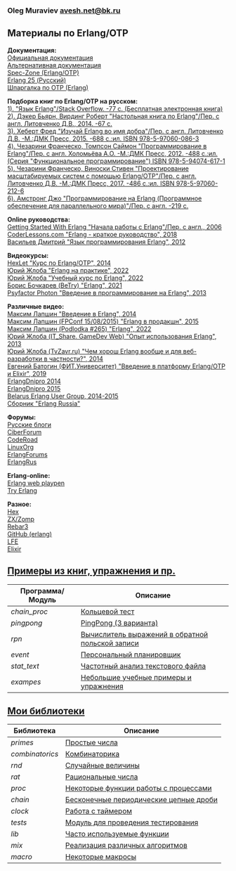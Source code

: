 ### Oleg Muraviev <avesh.net@bk.ru>  

## Материалы по Erlang/OTP  
**Документация:**  
[Официальная документация](https://www.erlang.org/docs)  
[Альтернативная документация](https://www.erldocs.com/)  
[Spec-Zone (Erlang/OTP)](https://spec-zone.ru/erlang/)  
[Erlang 25 (Русский)](https://runebook.dev/ru/docs/erlang/-index-)  
[Шпаргалка по OTP (Erlang)](https://itnan.ru/post.php?c=1&p=346252)  

**Подборка книг по Erlang/OTP на русском:**  
[1). "Язык Erlang"/Stack Overflow. -77 с. (Бесплатная электронная книга)](books/book01.pdf)  
[2). Дэкер Бьярн, Вирдинг Роберт "Настольная книга по Erlang"/Пер. с англ. Литовченко Д.В., 2014. -67 с.](books/book02.pdf)  
[3). Хеберт Фред "Изучай Erlang во имя добра"/Пер. с англ. Литовченко Д.В. -М.:ДМК Пресс, 2015. -688 с.:ил. ISBN 978-5-97060-086-3](books/book03.pdf)  
[4). Чезарини Франческо, Томпсон Саймон "Программирование в Erlang"/Пер. с англ. Холомьёва А.О. -М.:ДМК Пресс, 2012. -488 с.:ил. (Серия "Функциональное программирование") ISBN 978-5-94074-617-1](books/book04.pdf)  
[5). Чезарини Франческо, Виноски Стивен "Проектирование масштабируемых систем с помощью Erlang/OTP"/Пер. с англ. Литовченко Д.В. -М.:ДМК Пресс, 2017. -486 с.:ил. ISBN 978-5-97060-212-6](books/book05.pdf)  
[6). Амстронг Джо "Программирование на Erlang (Программное обеспечение для параллельного мира)"/Пер. с англ. -219 с.](books/book06.pdf)  

**Online руководства:**  
[Getting Started With Erlang "Начала работы с Erlang"/Пер. с англ., 2006](https://www.rsdn.org/article/erlang/GettingStartedWithErlang.xml)  
[CoderLessons.com "Erlang - краткое руководство", 2018](https://coderlessons.com/tutorials/kompiuternoe-programmirovanie/vyuchit-erlang/erlang-kratkoe-rukovodstvo?ysclid=l33ww6nult)  
[Васильев Дмитрий "Язык программирования Erlang", 2012](http://hlabs.org/development/erlang/)  

**Видеокурсы:**  
[HexLet "Курс по Erlang/OTP", 2014](https://www.youtube.com/watch?v=6oVhisTplZA)  
[Юрий Жлоба "Erlang на практике", 2022](https://ru.hexlet.io/courses/erlang_101)  
[Юрий Жлоба "Учебный курс по Erlang", 2022](https://www.youtube.com/playlist?list=PLYuTgpYrBrVIc3NddS_2w7e6OwgbMGjNR)  
[Борис Бочкарев (BeTry) "Erlang", 2021](https://www.youtube.com/playlist?list=PLOjc9X-vV0SH45CCKZsRsm5b_JO-w24Jz)  
[Psyfactor Photon "Введение в программирование на Erlang", 2013](https://www.youtube.com/playlist?list=PLyKEegf7mKMBwH1yn9UkFQ4u0ss1mI5M_)  

**Различные видео:**  
[Максим Лапшин "Введение в Erlang", 2014](https://www.youtube.com/watch?v=jYrHjS8Z_XU)  
[Максим Лапшин (FPConf 15/08/2015) "Erlang в продакшн", 2015](https://www.youtube.com/watch?v=zefdqQV74R0)  
[Максим Лапшин (Podlodka #265) "Erlang", 2022](https://www.youtube.com/watch?v=MPUxk_6CMoA)  
[Юрий Жлоба (IT_Share. GameDev Web) "Опыт использования Erlang", 2013](https://www.youtube.com/watch?v=LscdVp7wgqQ)  
[Юрий Жлоба  (TvZavr.ru) "Чем хорош Erlang вообще и для веб-разработки в частности?", 2014](https://www.youtube.com/watch?v=Nt3UjQ7pKvg)  
[Евгений Батогин (ФИТ.Университет) "Введение в платформу Erlang/OTP и Elixir", 2019](https://www.youtube.com/watch?v=MF8E3ij3IRI)  
[ErlangDnipro 2014](https://www.youtube.com/playlist?list=PLLixtMuy_dAgIp-7Yeq8cjpTUXhtkn4gL)  
[ErlangDnipro 2015](https://www.youtube.com/playlist?list=PLLixtMuy_dAgjoGrD0zFkVDcDlftISWbK)  
[Belarus Erlang User Group, 2014-2015](https://www.youtube.com/playlist?list=PLYuTgpYrBrVLVIFq5qVWh-CBILw3qIyeP)  
[Сборник "Erlang Russia"](https://www.youtube.com/playlist?list=PLej8-Q0wVPg2tcCCnPE7qtd5azxDuezWF)  

**Форумы:**  
[Русские блоги](https://russianblogs.com/tag/Erlang/)  
[CiberForum](https://www.cyberforum.ru/erlang/)  
[CodeRoad](https://coderoad.ru/list/?page=1&sort=view&tag=erlang)  
[LinuxOrg](https://www.linux.org.ru/tag/erlang)  
[ErlangForums](https://erlangforums.com/)  
[ErlangRus](https://t.me/erlangrus)  

**Erlang-online:**  
[Erlang web playpen](http://tryerl.seriyps.ru/)  
[Try Erlang](https://www.tryerlang.org/)  

**Разное:**  
[Hex](https://hex.pm/)  
[ZX/Zomp](https://zxq9.com/projects/zomp/index.html)  
[Rebar3](https://www.rebar3.org/)  
[GitHub (erlang)](https://github.com/search?q=erlang)  
[LFE](https://lfe.io/)  
[Elixir](https://elixir-lang.org/)  

## [Примеры из книг, упражнения и пр.](programs)
|Программа/Модуль|Описание|  
|------------|---------------------------------------------|  
|*chain_proc*|[Кольцевой тест](doc/chain_proc.md)|  
|*pingpong*|[PingPong (3 варианта)](doc/pingpong.md)|  
|*rpn*|[Вычислитель выражений в обратной польской записи](doc/rpn.md)|  
|*event*|[Персональный планировщик](doc/event.md)|  
|*stat_text*|[Частотный анализ текстового файла](doc/stat_text.md)|  
|*exampes*|[Небольшие учебные примеры и упражнения](examples/)|  

## [Мои библиотеки](libs)  
|Библиотека|Описание|  
|---------------|--------------------------------------------------|  
|*primes*|[Простые числа](doc/primes.md)|  
|*combinatorics*|[Комбинаторика](doc/combinatorics.md)|  
|*rnd*|[Случайные величины](doc/rnd.md)|  
|*rat*|[Рациональные числа](doc/rat.md)|  
|*proc*|[Некоторые функции работы с процессами](doc/proc.md)|  
|*chain*|[Бесконечные периодические цепные дроби](doc/chain.md)|  
|*clock*|[Работа с таймером](doc/clock.md)|  
|*tests*|[Модуль для проведения тестирования](doc/tests.md)|  
|*lib*|[Часто используемые функции](doc/lib.md)|  
|*mix*|[Реализация различных алгоритмов](doc/mix.md)|  
|*macro*|[Некоторые макросы](doc/macro.md)|  

